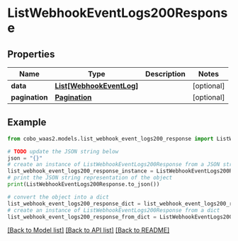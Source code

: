 # ListWebhookEventLogs200Response


## Properties

Name | Type | Description | Notes
------------ | ------------- | ------------- | -------------
**data** | [**List[WebhookEventLog]**](WebhookEventLog.md) |  | [optional] 
**pagination** | [**Pagination**](Pagination.md) |  | [optional] 

## Example

```python
from cobo_waas2.models.list_webhook_event_logs200_response import ListWebhookEventLogs200Response

# TODO update the JSON string below
json = "{}"
# create an instance of ListWebhookEventLogs200Response from a JSON string
list_webhook_event_logs200_response_instance = ListWebhookEventLogs200Response.from_json(json)
# print the JSON string representation of the object
print(ListWebhookEventLogs200Response.to_json())

# convert the object into a dict
list_webhook_event_logs200_response_dict = list_webhook_event_logs200_response_instance.to_dict()
# create an instance of ListWebhookEventLogs200Response from a dict
list_webhook_event_logs200_response_from_dict = ListWebhookEventLogs200Response.from_dict(list_webhook_event_logs200_response_dict)
```
[[Back to Model list]](../README.md#documentation-for-models) [[Back to API list]](../README.md#documentation-for-api-endpoints) [[Back to README]](../README.md)


